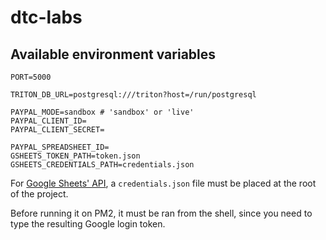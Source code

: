 # dtc-labs

## Available environment variables

```env
PORT=5000

TRITON_DB_URL=postgresql:///triton?host=/run/postgresql

PAYPAL_MODE=sandbox # 'sandbox' or 'live'
PAYPAL_CLIENT_ID=
PAYPAL_CLIENT_SECRET=

PAYPAL_SPREADSHEET_ID=
GSHEETS_TOKEN_PATH=token.json
GSHEETS_CREDENTIALS_PATH=credentials.json
```

For [Google Sheets' API](https://console.developers.google.com/apis/credentials), a `credentials.json` file must be placed at the root of the project.

Before running it on PM2, it must be ran from the shell, since you need to type the resulting Google login token.
